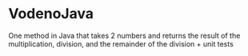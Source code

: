 # VodenoJava
One method in Java that takes 2 numbers and returns the result of the multiplication, division, and the remainder of the division + unit tests
